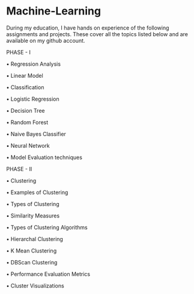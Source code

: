# Machine-Learning

During my education, I have hands on experience of the following assignments and projects. These cover all the topics listed below and are available on my github account.


PHASE - I

• Regression Analysis                    

• Linear Model

• Classification 

• Logistic Regression

• Decision Tree

• Random Forest

• Naive Bayes Classifier

• Neural Network 

• Model Evaluation techniques 



PHASE - II 


• Clustering

• Examples of Clustering

• Types of Clustering 

• Similarity Measures

• Types of Clustering Algorithms

• Hierarchal Clustering 

• K Mean Clustering 

• DBScan Clustering

• Performance Evaluation Metrics

• Cluster Visualizations
 





